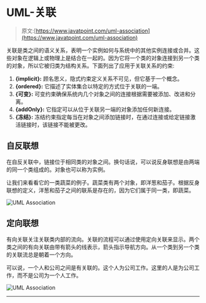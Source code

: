 # UML-关联

> 原文:[https://www.javatpoint.com/uml-association](https://www.javatpoint.com/uml-association)

关联是类之间的语义关系，表明一个实例如何与系统中的其他实例连接或合并。这些对象在逻辑上或物理上是结合在一起的。因为它将一个类的对象连接到另一个类的对象，所以它被归类为结构关系。下面列出了应用于关联关系的约束:

1.  **{implicit}:** 顾名思义，隐式约束定义关系不可见，但它基于一个概念。
2.  **{ordered}:** 它描述了实体集合以特定的方式位于关联的一端。
3.  **{可变}:** 可变约束确保系统内几个对象之间的连接根据需要被添加、改进和分离。
4.  **{addOnly}:** 它指定可以从位于关联另一端的对象添加任何新连接。
5.  **{冻结}:** 冻结约束指定每当在对象之间添加链接时，在通过连接或给定链接激活链接时，该链接不能被更改。

## 自反联想

在自反关联中，链接位于相同类的对象之间。换句话说，可以说反身联想是由两端的同一个类组成的。对象也可以称为实例。

让我们来看看它的一类蔬菜的例子。蔬菜类有两个对象，即洋葱和茄子。根据反身联想的定义，洋葱和茄子之间的联系是存在的，因为它们属于同一类，即蔬菜。

![UML Association](../Images/2c2af5717498e0e405df19f8d090766b.png)

## 定向联想

有向关联关注关联类内部的流向。关联的流程可以通过使用定向关联来显示。两个类之间的有向关联由带有箭头的线表示，箭头指示导航方向。从一个类到另一个类的关联流总是朝着一个方向。

可以说，一个人和公司之间是有关联的。这个人为公司工作。这里的人是为公司工作，而不是公司为一个人工作。

![UML Association](../Images/9c389d98dd86788b4f2d1a7ee91f2527.png)

* * *